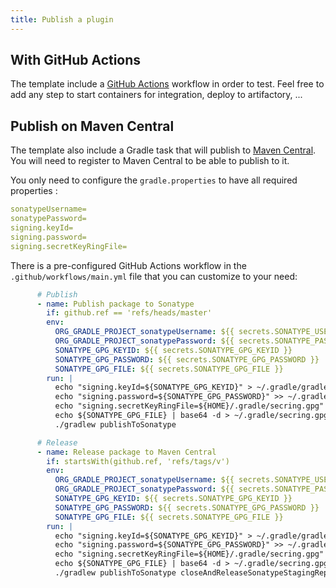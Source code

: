 ```yaml
---
title: Publish a plugin
---
```


## With GitHub Actions
The template include a [GitHub Actions](https://github.com/features/actions) workflow in order to test.
Feel free to add any step to start containers for integration, deploy to artifactory, ...

## Publish on Maven Central
The template also include a Gradle task that will publish to [Maven Central](https://central.sonatype.org/pages/producers.html). You will need to register to Maven Central to be able to publish to it.

You only need to configure the `gradle.properties` to have all required properties :

```yaml
sonatypeUsername=
sonatypePassword=
signing.keyId=
signing.password=
signing.secretKeyRingFile=

```


There is a pre-configured GitHub Actions workflow in the `.github/workflows/main.yml` file that you can customize to your need:
```yaml
      # Publish
      - name: Publish package to Sonatype
        if: github.ref == 'refs/heads/master'
        env:
          ORG_GRADLE_PROJECT_sonatypeUsername: ${{ secrets.SONATYPE_USER }}
          ORG_GRADLE_PROJECT_sonatypePassword: ${{ secrets.SONATYPE_PASSWORD }}
          SONATYPE_GPG_KEYID: ${{ secrets.SONATYPE_GPG_KEYID }}
          SONATYPE_GPG_PASSWORD: ${{ secrets.SONATYPE_GPG_PASSWORD }}
          SONATYPE_GPG_FILE: ${{ secrets.SONATYPE_GPG_FILE }}
        run: |
          echo "signing.keyId=${SONATYPE_GPG_KEYID}" > ~/.gradle/gradle.properties
          echo "signing.password=${SONATYPE_GPG_PASSWORD}" >> ~/.gradle/gradle.properties
          echo "signing.secretKeyRingFile=${HOME}/.gradle/secring.gpg" >> ~/.gradle/gradle.properties
          echo ${SONATYPE_GPG_FILE} | base64 -d > ~/.gradle/secring.gpg
          ./gradlew publishToSonatype

      # Release
      - name: Release package to Maven Central
        if: startsWith(github.ref, 'refs/tags/v')
        env:
          ORG_GRADLE_PROJECT_sonatypeUsername: ${{ secrets.SONATYPE_USER }}
          ORG_GRADLE_PROJECT_sonatypePassword: ${{ secrets.SONATYPE_PASSWORD }}
          SONATYPE_GPG_KEYID: ${{ secrets.SONATYPE_GPG_KEYID }}
          SONATYPE_GPG_PASSWORD: ${{ secrets.SONATYPE_GPG_PASSWORD }}
          SONATYPE_GPG_FILE: ${{ secrets.SONATYPE_GPG_FILE }}
        run: |
          echo "signing.keyId=${SONATYPE_GPG_KEYID}" > ~/.gradle/gradle.properties
          echo "signing.password=${SONATYPE_GPG_PASSWORD}" >> ~/.gradle/gradle.properties
          echo "signing.secretKeyRingFile=${HOME}/.gradle/secring.gpg" >> ~/.gradle/gradle.properties
          echo ${SONATYPE_GPG_FILE} | base64 -d > ~/.gradle/secring.gpg
          ./gradlew publishToSonatype closeAndReleaseSonatypeStagingRepository
```

